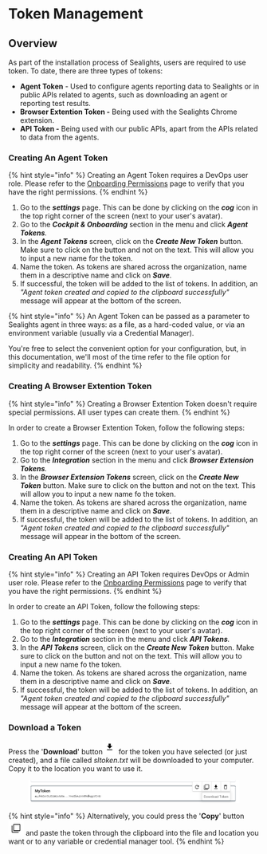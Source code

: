 # Token Management

## Overview

As part of the installation process of Sealights, users are required to use token. To date, there are three types of tokens:

* **Agent Token** - Used to configure agents reporting data to Sealights or in public APIs related to agents, such as downloading an agent or reporting test results.
* **Browser Extention Token -** Being used with the Sealights Chrome extension.
* **API Token -** Being used with our public APIs, apart from the APIs related to data from the agents.

### Creating An Agent Token

{% hint style="info" %}
Creating an Agent Token requires a DevOps user role. Please refer to the [Onboarding Permissions](role-based-access-control/onboarding-permissions.md#how-to-verify-my-role) page to verify that you have the right permissions.
{% endhint %}

1. Go to the _**settings**_ page. This can be done by clicking on the _**cog**_ icon in the top right corner of the screen (next to your user's avatar).
2. Go to the _**Cockpit & Onboarding**_ section in the menu and click _**Agent Tokens**._
3. In the _**Agent Tokens**_ screen, click on the _**Create New Token**_ button. Make sure to click on the button and not on the text. This will allow you to input a new name for the token.
4. Name the token. As tokens are shared across the organization, name them in a descriptive name and click on _**Save**._&#x20;
5. If successful, the token will be added to the list of tokens. In addition, an _"Agent token created and copied to the clipboard successfully"_ message will appear at the bottom of the screen.&#x20;

{% hint style="info" %}
An Agent Token can be passed as a parameter to Sealights agent in three ways: as a file, as a hard-coded value, or via an environment variable (usually via a Credential Manager).

You're free to select the convenient option for your configuration, but, in this documentation, we'll most of the time refer to the file option for simplicity and readability.
{% endhint %}

### Creating A Browser Extention Token

{% hint style="info" %}
Creating a Browser Extention Token doesn't require special permissions. All user types can create them.
{% endhint %}

In order to create a Browser Extention Token, follow the following steps:

1. Go to the _**settings**_ page. This can be done by clicking on the _**cog**_ icon in the top right corner of the screen (next to your user's avatar).
2. Go to the _**Integration**_ section in the menu and click _**Browser Extension Tokens**._
3. In the _**Browser Extension Tokens**_ screen, click on the _**Create New Token**_ button. Make sure to click on the button and not on the text. This will allow you to input a new name fo the token.
4. Name the token. As tokens are shared across the organization, name them in a descriptive name and click on _**Save**._&#x20;
5. If successful, the token will be added to the list of tokens. In addition, an _"Agent token created and copied to the clipboard successfully"_ message will appear in the bottom of the screen.&#x20;

### Creating An API Token&#x20;

{% hint style="info" %}
Creating an API Token requires DevOps or Admin user role. Please refer to the [Onboarding Permissions](role-based-access-control/onboarding-permissions.md#how-to-verify-my-role) page to verify that you have the right permissions.
{% endhint %}

In order to create an API Token, follow the following steps:

1. Go to the _**settings**_ page. This can be done by clicking on the _**cog**_ icon in the top right corner of the screen (next to your user's avatar).
2. Go to the _**Integration**_ section in the menu and click _**API Tokens**._
3. In the _**API Tokens**_ screen, click on the _**Create New Token**_ button. Make sure to click on the button and not on the text. This will allow you to input a new name fo the token.
4. Name the token. As tokens are shared across the organization, name them in a descriptive name and click on _**Save**._&#x20;
5. If successful, the token will be added to the list of tokens. In addition, an _"Agent token created and copied to the clipboard successfully"_ message will appear at the bottom of the screen.&#x20;

### Download a Token

Press the '**Download**' button<img src="../../.gitbook/assets/image (23).png" alt="" data-size="line"> for the token you have selected (or just created), and a file called _sltoken.txt_ will be downloaded to your computer. Copy it to the location you want to use it.

<div data-full-width="true">

<figure><img src="../../.gitbook/assets/image (8).png" alt=""><figcaption></figcaption></figure>

</div>

{% hint style="info" %}
Alternatively, you could press the '**Copy**' button<img src="../../.gitbook/assets/image (24).png" alt="" data-size="line"> and paste the token through the clipboard into the file and location you want or to any variable or credential manager tool.
{% endhint %}
